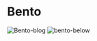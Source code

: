 # Bento

![Bento-blog](https://github.com/Parvbird/Bento/assets/122843056/94f4194a-7031-4b1d-a0b1-5adc43f60eac)
![bento-below](https://github.com/Parvbird/Bento/assets/122843056/f91ca927-3cf2-421c-8be2-edc919efedd0)
